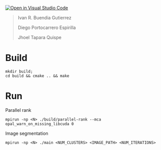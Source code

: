 [![Open in Visual Studio Code](https://classroom.github.com/assets/open-in-vscode-f059dc9a6f8d3a56e377f745f24479a46679e63a5d9fe6f495e02850cd0d8118.svg)](https://classroom.github.com/online_ide?assignment_repo_id=6262063&assignment_repo_type=AssignmentRepo)

> Ivan R. Buendia Gutierrez
> 
> Diego Portocarrero Espirilla
> 
> Jhoel Tapara Quispe

# Build

```
mkdir build;
cd build && cmake .. && make
```

# Run

Parallel rank
```
mpirun -np <N> ./build/parallel-rank --mca opal_warn_on_missing_libcuda 0
```
Image segmentation
```
mpirun -np <N> ./main <NUM_CLUSTERS> <IMAGE_PATH> <NUM_ITERATIONS>
```
